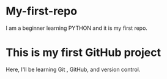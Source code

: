 # My-first-repo
I am a beginner learning PYTHON and it is my first repo.
# This is my first GitHub project 
Here, I'll be learning Git , GitHub, and version control.

